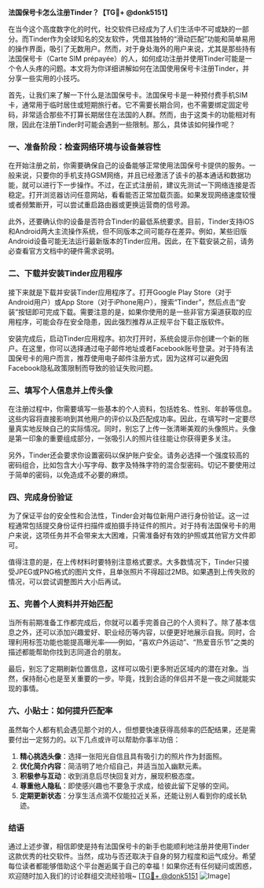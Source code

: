 **法国保号卡怎么注册Tinder？【TG💪+ @donk5151】**

在当今这个高度数字化的时代，社交软件已经成为了人们生活中不可或缺的一部分。而Tinder作为全球知名的交友软件，凭借其独特的“滑动匹配”功能和简单易用的操作界面，吸引了无数用户。然而，对于身处海外的用户来说，尤其是那些持有法国保号卡（Carte SIM prépayée）的人，如何成功注册并使用Tinder可能是一个令人头疼的问题。本文将为你详细讲解如何在法国使用保号卡注册Tinder，并分享一些实用的小技巧。

首先，让我们来了解一下什么是法国保号卡。法国保号卡是一种预付费手机SIM卡，通常用于临时居住或短期旅行者。它不需要长期合同，也不需要绑定固定号码，非常适合那些不打算长期居住在法国的人群。然而，由于这类卡的功能相对有限，因此在注册Tinder时可能会遇到一些限制。那么，具体该如何操作呢？

### **一、准备阶段：检查网络环境与设备兼容性**

在开始注册之前，你需要确保自己的设备能够正常使用法国保号卡提供的服务。一般来说，只要你的手机支持GSM网络，并且已经激活了该卡的基本通话和数据功能，就可以进行下一步操作。不过，在正式注册前，建议先测试一下网络连接是否稳定。打开浏览器访问任意网站，看看能否正常加载页面。如果发现网络速度较慢或者频繁断开，可以尝试重启路由器或更换运营商的信号源。

此外，还要确认你的设备是否符合Tinder的最低系统要求。目前，Tinder支持iOS和Android两大主流操作系统，但不同版本之间可能存在差异。例如，某些旧版Android设备可能无法运行最新版本的Tinder应用。因此，在下载安装之前，请务必查看官方文档中的硬件需求说明。

### **二、下载并安装Tinder应用程序**

接下来就是下载并安装Tinder应用程序了。打开Google Play Store（对于Android用户）或App Store（对于iPhone用户），搜索“Tinder”，然后点击“安装”按钮即可完成下载。需要注意的是，如果你使用的是一些非官方渠道获取的应用程序，可能会存在安全隐患，因此强烈推荐从正规平台下载正版软件。

安装完成后，启动Tinder应用程序。初次打开时，系统会提示你创建一个新的账户。在这里，你可以选择通过电子邮件地址或者Facebook账号登录。对于持有法国保号卡的用户而言，推荐使用电子邮件注册方式，因为这样可以避免因Facebook隐私政策限制而导致的验证失败问题。

### **三、填写个人信息并上传头像**

在注册过程中，你需要填写一些基本的个人资料，包括姓名、性别、年龄等信息。这些内容将直接影响到其他用户的评价以及匹配成功率。因此，在填写时一定要尽量真实地反映自己的实际情况。同时，别忘了上传一张清晰美观的头像照片。头像是第一印象的重要组成部分，一张吸引人的照片往往能让你获得更多关注。

另外，Tinder还会要求你设置密码以保护账户安全。请务必选择一个强度较高的密码组合，比如包含大小写字母、数字及特殊字符的混合型密码。切记不要使用过于简单的密码，以免造成不必要的麻烦。

### **四、完成身份验证**

为了保证平台的安全性和合法性，Tinder会对每位新用户进行身份验证。这一过程通常包括提交身份证件扫描件或拍摄手持证件的照片。对于持有法国保号卡的用户来说，这项任务并不会带来太大困难，只需准备好有效的护照或其他官方文件即可。

值得注意的是，在上传材料时要特别注意格式要求。大多数情况下，Tinder只接受JPEG或PNG格式的图片文件，且单张照片不得超过2MB。如果遇到上传失败的情况，可以尝试调整图片大小后再试。

### **五、完善个人资料并开始匹配**

当所有前期准备工作都完成后，你就可以着手完善自己的个人资料了。除了基本信息之外，还可以添加兴趣爱好、职业经历等内容，以便更好地展示自我。同时，合理利用标签功能也能提高曝光率——例如，“喜欢户外运动”、“热爱音乐节”之类的描述都能帮助你找到志同道合的朋友。

最后，别忘了定期刷新位置信息，这样可以吸引更多附近区域内的潜在对象。当然，保持耐心也是至关重要的一步。毕竟，找到合适的伴侣并不是一夜之间就能实现的事情。

### **六、小贴士：如何提升匹配率**

虽然每个人都有机会遇见那个对的人，但想要快速获得高频率的匹配结果，还是需要付出一定努力的。以下几点或许可以帮助你事半功倍：

1. **精心挑选头像**：选择一张阳光自信且具有吸引力的照片作为封面照。
2. **优化简介内容**：简洁明了地介绍自己，并适当加入幽默元素。
3. **积极参与互动**：收到消息后尽快回复对方，展现积极态度。
4. **尊重他人隐私**：即使感兴趣也不要急于求成，给彼此留下足够的空间。
5. **定期更新状态**：分享生活点滴不仅能拉近关系，还能让别人看到你的成长轨迹。

### **结语**

通过上述步骤，相信即使是持有法国保号卡的新手也能顺利地注册并使用Tinder这款优秀的社交软件。当然，成功与否还取决于自身的努力程度和运气成分。希望每位读者都能够借助这个平台邂逅属于自己的幸福！如果你还有任何疑问或困惑，欢迎随时加入我们的讨论群组交流经验哦~ [[TG💪+ @donk5151](https://t.me/s/donk5151) ![Image](https://i.postimg.cc/rwNCRYN7/Snipaste-2025-04-30-17-27-05.png)]